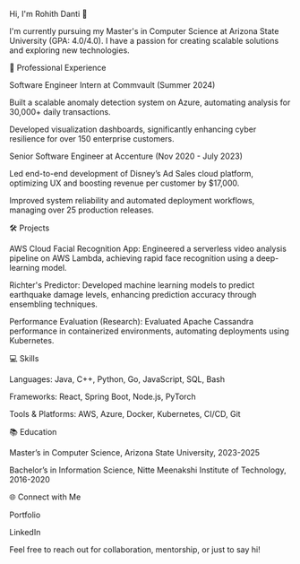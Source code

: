 Hi, I'm Rohith Danti 👋

I'm currently pursuing my Master's in Computer Science at Arizona State University (GPA: 4.0/4.0). I have a passion for creating scalable solutions and exploring new technologies.

🚀 Professional Experience

Software Engineer Intern at Commvault (Summer 2024)

Built a scalable anomaly detection system on Azure, automating analysis for 30,000+ daily transactions.

Developed visualization dashboards, significantly enhancing cyber resilience for over 150 enterprise customers.

Senior Software Engineer at Accenture (Nov 2020 - July 2023)

Led end-to-end development of Disney’s Ad Sales cloud platform, optimizing UX and boosting revenue per customer by $17,000.

Improved system reliability and automated deployment workflows, managing over 25 production releases.

🛠️ Projects

AWS Cloud Facial Recognition App: Engineered a serverless video analysis pipeline on AWS Lambda, achieving rapid face recognition using a deep-learning model.

Richter's Predictor: Developed machine learning models to predict earthquake damage levels, enhancing prediction accuracy through ensembling techniques.

Performance Evaluation (Research): Evaluated Apache Cassandra performance in containerized environments, automating deployments using Kubernetes.

💻 Skills

Languages: Java, C++, Python, Go, JavaScript, SQL, Bash

Frameworks: React, Spring Boot, Node.js, PyTorch

Tools & Platforms: AWS, Azure, Docker, Kubernetes, CI/CD, Git

📚 Education

Master’s in Computer Science, Arizona State University, 2023-2025

Bachelor’s in Information Science, Nitte Meenakshi Institute of Technology, 2016-2020

🌐 Connect with Me

Portfolio

LinkedIn

Feel free to reach out for collaboration, mentorship, or just to say hi!
